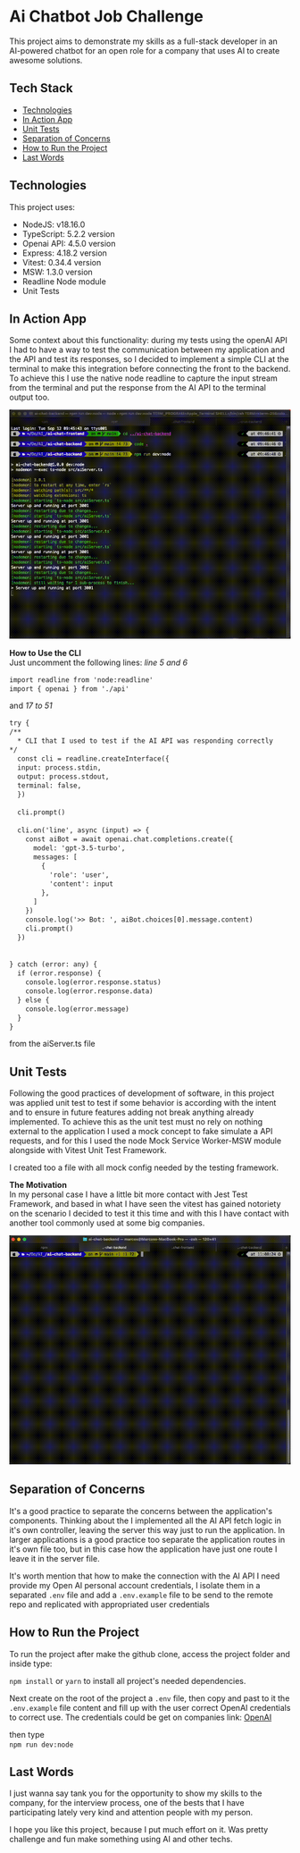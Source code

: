 # Ai Chatbot Job Challenge

This project aims to demonstrate my skills as a full-stack developer in an AI-powered chatbot for an open role for a company that uses AI to create awesome solutions.

## Tech Stack
* [Technologies](#technologies)
* [In Action App](#in-action-app)
* [Unit Tests](#unit-tests)
* [Separation of Concerns](#separation-concerns)
* [How to Run the Project](#run-project)
* [Last Words](#last-words)

## Technologies
This project uses:
* NodeJS: v18.16.0
* TypeScript: 5.2.2 version
* Openai API: 4.5.0 version
* Express: 4.18.2 version
* Vitest: 0.34.4 version
* MSW: 1.3.0 version
* Readline Node module
* Unit Tests

## In Action App

Some context about this functionality: during my tests using the openAI API I had to have a way to test the communication between my application and the API and test its responses, so I decided to implement a simple CLI at the terminal to make this integration before connecting the front to the backend. To achieve this I use the native node readline to capture the input stream from the terminal and put the response from the AI API to the terminal output too.
<!-- <video src="./readme_assets/chatbot-cli.mp4" autoplay loop title="cli-example" height="600" width="900" controls> </video> -->
![](readme_assets/chatbot-cli.gif)

**How to Use the CLI** <br>
Just uncomment the following lines:
*line 5 and 6* <br>
```
import readline from 'node:readline'
import { openai } from './api'
```

and *17 to 51* 

```
try {
/**
  * CLI that I used to test if the AI API was responding correctly
*/
  const cli = readline.createInterface({
  input: process.stdin,
  output: process.stdout,
  terminal: false,
  })

  cli.prompt()

  cli.on('line', async (input) => {
    const aiBot = await openai.chat.completions.create({
      model: 'gpt-3.5-turbo',
      messages: [
        {
          'role': 'user',
          'content': input
        },
      ]
    })
    console.log('>> Bot: ', aiBot.choices[0].message.content)
    cli.prompt()
  })


} catch (error: any) {
  if (error.response) {
    console.log(error.response.status)
    console.log(error.response.data)
  } else {
    console.log(error.message)
  }
}
```


from the aiServer.ts file

## Unit Tests
Following the good practices of development of software, in this project was applied unit test to test if some behavior is according with the intent and to ensure in future features adding not break anything already implemented. To achieve this as the unit test must no rely on nothing external to the application I used a mock concept to fake simulate a API requests, and for this I used the node Mock Service Worker-MSW module alongside with Vitest Unit Test Framework.<br>

I created too a file with all mock config needed by the testing framework.

**The Motivation** <br>
In my personal case I have a little bit more contact with Jest Test Framework, and based in what I have seen the vitest has gained notoriety on the scenario I decided to test it this time and with this I have contact with another tool commonly used at some big companies.

<!-- <video src="./readme_assets/unit-testing.mp4" autostart loop title="testing" height="600" width="900" controls></video> -->
![](readme_assets/unit-testing.gif)

## Separation of Concerns<br>

It's a good practice to separate the concerns between the application's components. Thinking about the I implemented all the AI API fetch logic in it's own controller, leaving the server this way just to run the application. In larger applications is a good practice too separate the application routes in it's own file too, but in this case how the application have just one route I leave it in the server file.<br>

It's worth mention that how to make the connection with the AI API I need provide my Open AI personal account credentials, I isolate them in a separated ```.env``` file and add a ```.env.example``` file to be send to the remote repo and replicated with appropriated user credentials

## How to Run the Project
To run the project after make the github clone, access the project folder and inside type:

```npm install``` or ```yarn``` to install all project's needed dependencies.

Next create on the root of the project a ```.env``` file, then copy and past to it the ```.env.example``` file content and fill up with the user correct OpenAI credentials to correct use. The credentials could be get on companies link: [OpenAI](https://platform.openai.com/)

then type<br>
```npm run dev:node```

## Last Words

I just wanna say tank you for the opportunity to show my skills to the company, for the interview process, one of the bests that I have participating lately very kind and attention people with my person. <br>

I hope you like this project, because I put much effort on it. Was pretty challenge and fun make something using AI and other techs.
